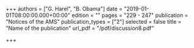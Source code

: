 +++
authors = ["G. Harel", "B. Obama"]
date = "2019-01-01T08:00:00.000+00:00"
edition = ""
pages = "229 - 247"
publication = "Notices of the AMS"
publication_types = ["2"]
selected = false
title = "Name of the publication"
url_pdf = "/pdf/discussion8.pdf"

+++
